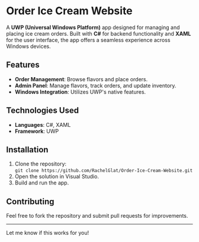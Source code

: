 
# Order Ice Cream Website

A **UWP (Universal Windows Platform)** app designed for managing and placing ice cream orders. Built with **C#** for backend functionality and **XAML** for the user interface, the app offers a seamless experience across Windows devices.

## Features
- **Order Management**: Browse flavors and place orders.
- **Admin Panel**: Manage flavors, track orders, and update inventory.
- **Windows Integration**: Utilizes UWP's native features.

## Technologies Used
- **Languages**: C#, XAML
- **Framework**: UWP

## Installation
1. Clone the repository:  
   `git clone https://github.com/RachelGlat/Order-Ice-Cream-Website.git`
2. Open the solution in Visual Studio.
3. Build and run the app.

## Contributing
Feel free to fork the repository and submit pull requests for improvements.

---

Let me know if this works for you!
